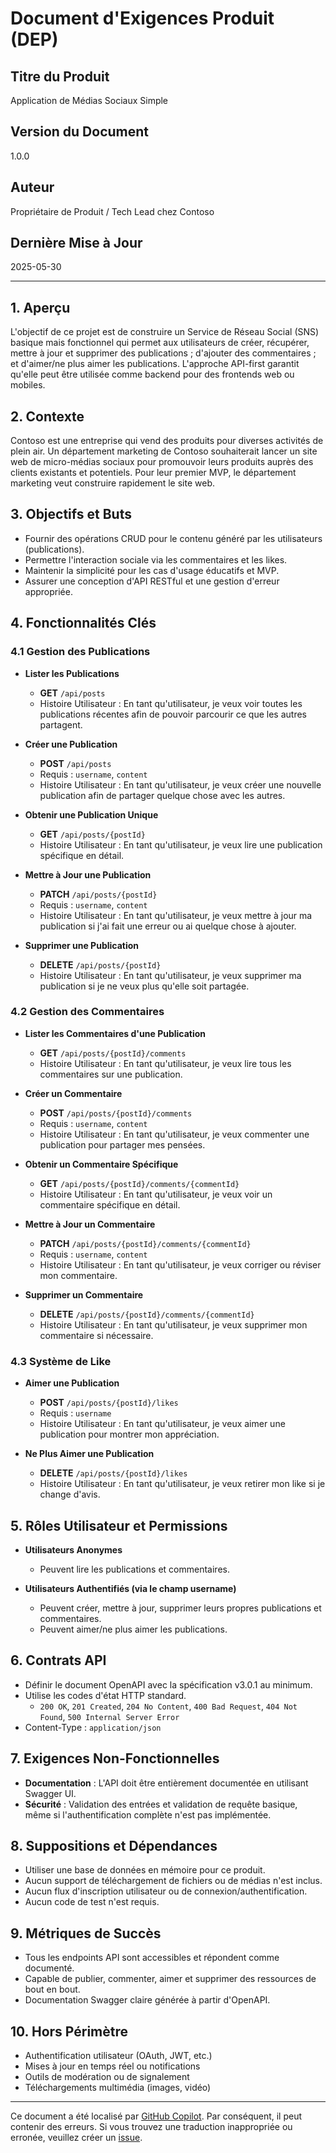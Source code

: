 # Document d'Exigences Produit (DEP)

## Titre du Produit

Application de Médias Sociaux Simple

## Version du Document

1.0.0

## Auteur

Propriétaire de Produit / Tech Lead chez Contoso

## Dernière Mise à Jour

2025-05-30

---

## 1. Aperçu

L'objectif de ce projet est de construire un Service de Réseau Social (SNS) basique mais fonctionnel qui permet aux utilisateurs de créer, récupérer, mettre à jour et supprimer des publications ; d'ajouter des commentaires ; et d'aimer/ne plus aimer les publications. L'approche API-first garantit qu'elle peut être utilisée comme backend pour des frontends web ou mobiles.

## 2. Contexte

Contoso est une entreprise qui vend des produits pour diverses activités de plein air. Un département marketing de Contoso souhaiterait lancer un site web de micro-médias sociaux pour promouvoir leurs produits auprès des clients existants et potentiels. Pour leur premier MVP, le département marketing veut construire rapidement le site web.

## 3. Objectifs et Buts

* Fournir des opérations CRUD pour le contenu généré par les utilisateurs (publications).
* Permettre l'interaction sociale via les commentaires et les likes.
* Maintenir la simplicité pour les cas d'usage éducatifs et MVP.
* Assurer une conception d'API RESTful et une gestion d'erreur appropriée.

## 4. Fonctionnalités Clés

### 4.1 Gestion des Publications

* **Lister les Publications**

  * **GET** `/api/posts`
  * Histoire Utilisateur : En tant qu'utilisateur, je veux voir toutes les publications récentes afin de pouvoir parcourir ce que les autres partagent.

* **Créer une Publication**

  * **POST** `/api/posts`
  * Requis : `username`, `content`
  * Histoire Utilisateur : En tant qu'utilisateur, je veux créer une nouvelle publication afin de partager quelque chose avec les autres.

* **Obtenir une Publication Unique**

  * **GET** `/api/posts/{postId}`
  * Histoire Utilisateur : En tant qu'utilisateur, je veux lire une publication spécifique en détail.

* **Mettre à Jour une Publication**

  * **PATCH** `/api/posts/{postId}`
  * Requis : `username`, `content`
  * Histoire Utilisateur : En tant qu'utilisateur, je veux mettre à jour ma publication si j'ai fait une erreur ou ai quelque chose à ajouter.

* **Supprimer une Publication**

  * **DELETE** `/api/posts/{postId}`
  * Histoire Utilisateur : En tant qu'utilisateur, je veux supprimer ma publication si je ne veux plus qu'elle soit partagée.

### 4.2 Gestion des Commentaires

* **Lister les Commentaires d'une Publication**

  * **GET** `/api/posts/{postId}/comments`
  * Histoire Utilisateur : En tant qu'utilisateur, je veux lire tous les commentaires sur une publication.

* **Créer un Commentaire**

  * **POST** `/api/posts/{postId}/comments`
  * Requis : `username`, `content`
  * Histoire Utilisateur : En tant qu'utilisateur, je veux commenter une publication pour partager mes pensées.

* **Obtenir un Commentaire Spécifique**

  * **GET** `/api/posts/{postId}/comments/{commentId}`
  * Histoire Utilisateur : En tant qu'utilisateur, je veux voir un commentaire spécifique en détail.

* **Mettre à Jour un Commentaire**

  * **PATCH** `/api/posts/{postId}/comments/{commentId}`
  * Requis : `username`, `content`
  * Histoire Utilisateur : En tant qu'utilisateur, je veux corriger ou réviser mon commentaire.

* **Supprimer un Commentaire**

  * **DELETE** `/api/posts/{postId}/comments/{commentId}`
  * Histoire Utilisateur : En tant qu'utilisateur, je veux supprimer mon commentaire si nécessaire.

### 4.3 Système de Like

* **Aimer une Publication**

  * **POST** `/api/posts/{postId}/likes`
  * Requis : `username`
  * Histoire Utilisateur : En tant qu'utilisateur, je veux aimer une publication pour montrer mon appréciation.

* **Ne Plus Aimer une Publication**

  * **DELETE** `/api/posts/{postId}/likes`
  * Histoire Utilisateur : En tant qu'utilisateur, je veux retirer mon like si je change d'avis.

## 5. Rôles Utilisateur et Permissions

* **Utilisateurs Anonymes**
  * Peuvent lire les publications et commentaires.

* **Utilisateurs Authentifiés (via le champ username)**
  * Peuvent créer, mettre à jour, supprimer leurs propres publications et commentaires.
  * Peuvent aimer/ne plus aimer les publications.

## 6. Contrats API

* Définir le document OpenAPI avec la spécification v3.0.1 au minimum.
* Utilise les codes d'état HTTP standard.
  * `200 OK`, `201 Created`, `204 No Content`, `400 Bad Request`, `404 Not Found`, `500 Internal Server Error`
* Content-Type : `application/json`

## 7. Exigences Non-Fonctionnelles

* **Documentation** : L'API doit être entièrement documentée en utilisant Swagger UI.
* **Sécurité** : Validation des entrées et validation de requête basique, même si l'authentification complète n'est pas implémentée.

## 8. Suppositions et Dépendances

* Utiliser une base de données en mémoire pour ce produit.
* Aucun support de téléchargement de fichiers ou de médias n'est inclus.
* Aucun flux d'inscription utilisateur ou de connexion/authentification.
* Aucun code de test n'est requis.

## 9. Métriques de Succès

* Tous les endpoints API sont accessibles et répondent comme documenté.
* Capable de publier, commenter, aimer et supprimer des ressources de bout en bout.
* Documentation Swagger claire générée à partir d'OpenAPI.

## 10. Hors Périmètre

* Authentification utilisateur (OAuth, JWT, etc.)
* Mises à jour en temps réel ou notifications
* Outils de modération ou de signalement
* Téléchargements multimédia (images, vidéo)
---

Ce document a été localisé par [GitHub Copilot](https://docs.github.com/copilot/about-github-copilot/what-is-github-copilot). Par conséquent, il peut contenir des erreurs. Si vous trouvez une traduction inappropriée ou erronée, veuillez créer un [issue](../../issues).
